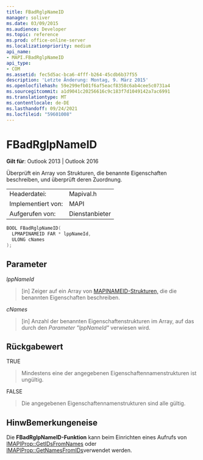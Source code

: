 ```yaml
---
title: FBadRglpNameID
manager: soliver
ms.date: 03/09/2015
ms.audience: Developer
ms.topic: reference
ms.prod: office-online-server
ms.localizationpriority: medium
api_name:
- MAPI.FBadRglpNameID
api_type:
- COM
ms.assetid: fec5d5ac-bca6-4fff-b264-45cdb6b37f55
description: 'Letzte Änderung: Montag, 9. März 2015'
ms.openlocfilehash: 59e299efb01f6af5eacf8358c6ab4cee5c0731a4
ms.sourcegitcommit: a1d9041c20256616c9c183f7d1049142a7ac6991
ms.translationtype: MT
ms.contentlocale: de-DE
ms.lasthandoff: 09/24/2021
ms.locfileid: "59601008"
---
```

# <a name="fbadrglpnameid"></a>FBadRglpNameID

  
  
**Gilt für**: Outlook 2013 | Outlook 2016 
  
Überprüft ein Array von Strukturen, die benannte Eigenschaften beschreiben, und überprüft deren Zuordnung. 
  
|||
|:-----|:-----|
|Headerdatei:  <br/> |Mapival.h  <br/> |
|Implementiert von:  <br/> |MAPI  <br/> |
|Aufgerufen von:  <br/> |Dienstanbieter  <br/> |
   
```cpp
BOOL FBadRglpNameID(
  LPMAPINAMEID FAR * lppNameId,
  ULONG cNames
);
```

## <a name="parameters"></a>Parameter

 _lppNameId_
  
> [in] Zeiger auf ein Array von [MAPINAMEID-Strukturen,](mapinameid.md) die die benannten Eigenschaften beschreiben. 
    
 _cNames_
  
> [in] Anzahl der benannten Eigenschaftenstrukturen im Array, auf das durch den  _Parameter "lppNameId"_ verwiesen wird. 
    
## <a name="return-value"></a>Rückgabewert

TRUE 
  
> Mindestens eine der angegebenen Eigenschaftennamenstrukturen ist ungültig. 
    
FALSE 
  
> Die angegebenen Eigenschaftennamenstrukturen sind alle gültig.
    
## <a name="remarks"></a>HinwBemerkungeneise

Die **FBadRglpNameID-Funktion** kann beim Einrichten eines Aufrufs von [IMAPIProp::GetIDsFromNames](imapiprop-getidsfromnames.md) oder [IMAPIProp::GetNamesFromIDs](imapiprop-getnamesfromids.md)verwendet werden. 
  

